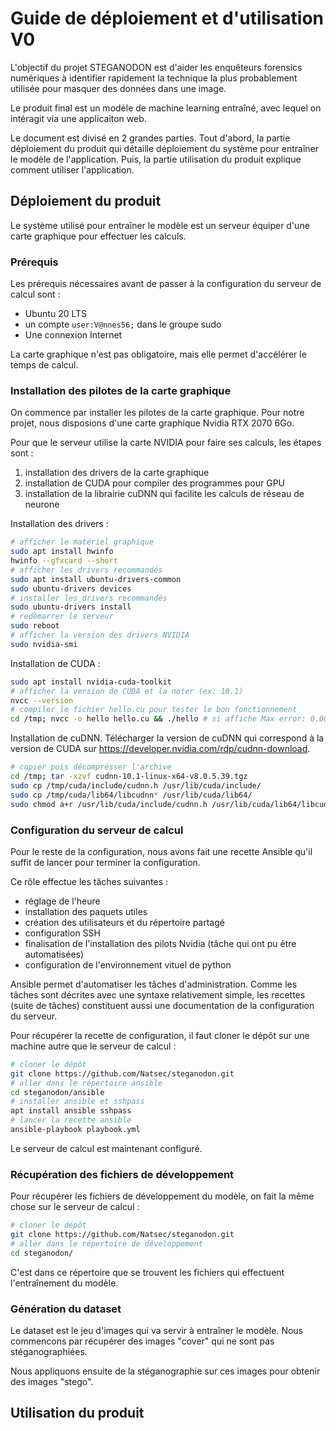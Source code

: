 # Guide de déploiement et d'utilisation V0

L'objectif du projet STEGANODON est d'aider les enquêteurs forensics numériques à identifier rapidement la technique la plus probablement utilisée pour masquer des données dans une image.

Le produit final est un modèle de machine learning entraîné, avec lequel on intéragit via une applicaiton web.

Le document est divisé en 2 grandes parties. Tout d'abord, la partie déploiement du produit qui détaille déploiement du système pour entraîner le modèle de l'application. Puis, la partie utilisation du produit explique comment utiliser l'application.

## Déploiement du produit

Le système utilisé pour entraîner le modèle est un serveur équiper d'une carte graphique pour effectuer les calculs.

### Prérequis

Les  prérequis nécessaires avant de passer à la configuration du serveur de calcul sont :
- Ubuntu 20 LTS
- un compte `user:V@nnes56;` dans le groupe sudo
- Une connexion Internet

La carte graphique n'est pas obligatoire, mais elle permet d'accélérer le temps de calcul.

### Installation des pilotes de la carte graphique

On commence par installer les pilotes de la carte graphique. Pour notre projet, nous disposions d'une carte graphique Nvidia RTX 2070 6Go.

Pour que le serveur utilise la carte NVIDIA pour faire ses calculs, les étapes sont :
1. installation des drivers de la carte graphique
2. installation de CUDA pour compiler des programmes pour GPU
3. installation de la librairie cuDNN qui facilite les calculs de réseau de neurone

Installation des drivers :
```bash
# afficher le matériel graphique
sudo apt install hwinfo
hwinfo --gfxcard --short
# afficher les drivers recommandés
sudo apt install ubuntu-drivers-common
sudo ubuntu-drivers devices
# installer les drivers recommandés
sudo ubuntu-drivers install
# redémarrer le serveur
sudo reboot
# afficher la version des drivers NVIDIA
sudo nvidia-smi
```

Installation de CUDA :
```bash
sudo apt install nvidia-cuda-toolkit
# afficher la version de CUDA et la noter (ex: 10.1)
nvcc --version
# compiler le fichier hello.cu pour tester le bon fonctionnement
cd /tmp; nvcc -o hello hello.cu && ./hello # si affiche Max error: 0.000000, c'est bon
```

Installation de cuDNN. Télécharger la version de cuDNN qui correspond à la version de CUDA sur https://developer.nvidia.com/rdp/cudnn-download.
```bash
# copier puis décomprésser l'archive
cd /tmp; tar -xzvf cudnn-10.1-linux-x64-v8.0.5.39.tgz
sudo cp /tmp/cuda/include/cudnn.h /usr/lib/cuda/include/
sudo cp /tmp/cuda/lib64/libcudnn* /usr/lib/cuda/lib64/
sudo chmod a+r /usr/lib/cuda/include/cudnn.h /usr/lib/cuda/lib64/libcudnn*
```

### Configuration du serveur de calcul

Pour le reste de la configuration, nous avons fait une recette Ansible qu'il suffit de lancer pour terminer la configuration.

Ce rôle effectue les tâches suivantes :
- réglage de l'heure
- installation des paquets utiles
- création des utilisateurs et du répertoire partagé
- configuration SSH
- finalisation de l'installation des pilots Nvidia (tâche qui ont pu être automatisées)
- configuration de l'environnement vituel de python

Ansible permet d'automatiser les tâches d'administration. Comme les tâches sont décrites avec une syntaxe relativement simple, les recettes (suite de tâches) constituent aussi une documentation de la configuration du serveur.

Pour récupérer la recette de configuration, il faut cloner le dépôt sur une machine autre que le serveur de calcul :
```bash
# cloner le dépôt
git clone https://github.com/Natsec/steganodon.git
# aller dans le répertoire ansible
cd steganodon/ansible
# installer ansible et sshpass
apt install ansible sshpass
# lancer la recette ansible
ansible-playbook playbook.yml
```

Le serveur de calcul est maintenant configuré.

### Récupération des fichiers de développement

Pour récupérer les fichiers de développement du modèle, on fait la même chose sur le serveur de calcul :
```bash
# cloner le dépôt
git clone https://github.com/Natsec/steganodon.git
# aller dans le répertoire de développement
cd steganodon/
```

C'est dans ce répertoire que se trouvent les fichiers qui effectuent l'entraînement du modèle.

### Génération du dataset

Le dataset est le jeu d'images qui va servir à entraîner le modèle. Nous commencons par récupérer des images "cover" qui ne sont pas stéganographiées.

Nous appliquons ensuite de la stéganographie sur ces images pour obtenir des images "stego".

## Utilisation du produit
